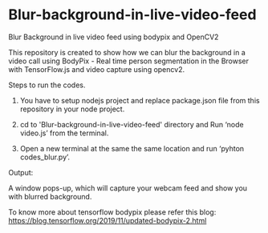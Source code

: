 # Blur-background-in-live-video-feed
Blur Background in live video feed using bodypix and OpenCV2 


This repository is created to show how we can blur the background in a video call using BodyPix - Real time person segmentation in the Browser with TensorFlow.js and video capture using opencv2.




Steps to run the codes.

1. You have to setup nodejs project and replace package.json file from this repository in your node project.

2. cd to 'Blur-background-in-live-video-feed' directory and Run ‘node video.js’ from the terminal.

3. Open a new terminal at the same the same location and run ‘pyhton codes_blur.py’.



Output:

A window pops-up, which will capture your webcam feed and show you with blurred background.


To know more about tensorflow bodypix please refer this blog:
https://blog.tensorflow.org/2019/11/updated-bodypix-2.html
